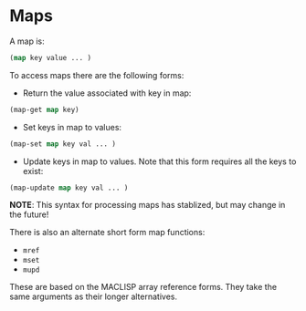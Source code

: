 # Maps

A map is:

```cl
(map key value ... )
```

To access maps there are the following forms:

* Return the value associated with key in map:
```cl
(map-get map key)
```
* Set keys in map to values:
```cl
(map-set map key val ... )
```
* Update keys in map to values. Note that this form requires all the keys
  to exist:
```cl
(map-update map key val ... )
```
        

**NOTE**: This syntax for processing maps has stablized, but may change in
the future!

There is also an alternate short form map functions:
 * ``mref``
 * ``mset``
 * ``mupd``

These are based on the MACLISP array reference forms. They take the same 
arguments as their longer alternatives.

